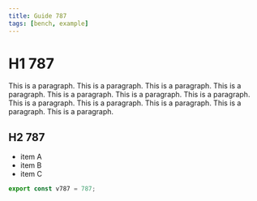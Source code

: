 ```yaml
---
title: Guide 787
tags: [bench, example]
---
```


# H1 787

This is a paragraph. This is a paragraph. This is a paragraph. This is a paragraph. This is a paragraph. This is a paragraph. This is a paragraph. This is a paragraph. This is a paragraph. This is a paragraph. This is a paragraph. This is a paragraph. 

## H2 787

- item A
- item B
- item C

```ts
export const v787 = 787;
```